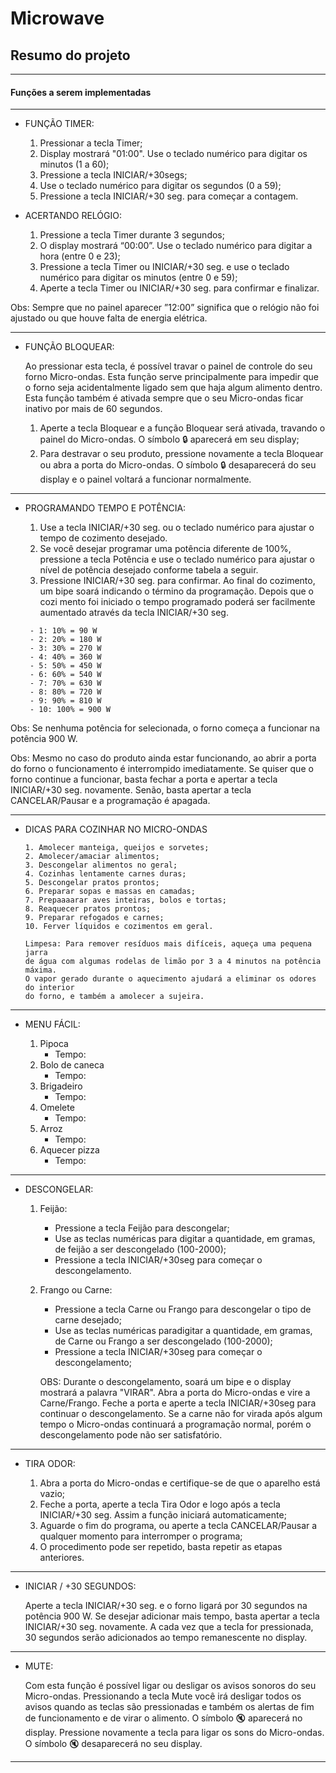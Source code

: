 # Microwave

## Resumo do projeto
---

#### Funções a serem implementadas

---

- FUNÇÃO TIMER:
  
    1. Pressionar a tecla Timer;
    2. Display mostrará "01:00". Use o teclado numérico para digitar os minutos (1 a 60);
    3. Pressione a tecla INICIAR/+30segs;
    4. Use o teclado numérico para digitar os segundos (0 a 59);
    5. Pressione a tecla INICIAR/+30 seg. para começar a contagem.
       
- ACERTANDO RELÓGIO:
  
    1. Pressione a tecla Timer durante 3 segundos;
    2. O display mostrará “00:00”. Use o teclado numérico para digitar a hora (entre 0 e 23);
    3. Pressione a tecla Timer ou INICIAR/+30 seg. e use o teclado numérico para digitar os minutos (entre 0 e 59);
    4. Aperte a tecla Timer ou INICIAR/+30 seg. para confirmar e finalizar.
  
Obs: Sempre que no painel aparecer ”12:00” significa que o relógio não foi ajustado ou que houve falta de energia elétrica.

---

- FUNÇÃO BLOQUEAR:

    Ao pressionar esta tecla, é possível travar o painel de controle do seu forno Micro-ondas. Esta função serve principalmente para impedir que o forno seja acidentalmente ligado sem que haja algum alimento dentro. Esta função também é ativada sempre que o seu Micro-ondas ficar inativo por mais de 60 segundos.

    1. Aperte a tecla Bloquear e a função Bloquear será ativada, travando o painel do Micro-ondas. O símbolo :lock: aparecerá em seu display;
    2. Para destravar o seu produto, pressione novamente a tecla Bloquear ou abra a porta do Micro-ondas. O símbolo :lock: desaparecerá do seu display e o painel voltará a funcionar normalmente.
  
---

- PROGRAMANDO TEMPO E POTÊNCIA:
  
    1.  Use a tecla INICIAR/+30 seg. ou o teclado numérico para ajustar o tempo de cozimento desejado.
    2.  Se você desejar programar uma potência diferente de 100%, pressione a tecla Potência e use o teclado numérico para ajustar o nível de potência desejado conforme tabela a seguir.
    3.  Pressione INICIAR/+30 seg. para confirmar. Ao final do cozimento, um bipe soará indicando o término da programação. Depois que o cozi mento foi iniciado o tempo programado poderá ser facilmente aumentado através da tecla INICIAR/+30 seg.

       - 1: 10% = 90 W 
       - 2: 20% = 180 W
       - 3: 30% = 270 W
       - 4: 40% = 360 W
       - 5: 50% = 450 W
       - 6: 60% = 540 W
       - 7: 70% = 630 W
       - 8: 80% = 720 W
       - 9: 90% = 810 W
       - 10: 100% = 900 W
   
Obs: Se nenhuma potência for selecionada, o forno começa a funcionar na potência 900 W. 

Obs: Mesmo no caso do produto ainda estar funcionando, ao abrir a porta do forno o funcionamento é interrompido imediatamente. Se quiser que o forno continue a funcionar, basta fechar a porta e apertar a tecla INICIAR/+30 seg. novamente. Senão, basta apertar a tecla CANCELAR/Pausar e a programação é apagada.

---

- DICAS PARA COZINHAR NO MICRO-ONDAS

      1. Amolecer manteiga, queijos e sorvetes;
      2. Amolecer/amaciar alimentos;
      3. Descongelar alimentos no geral;
      4. Cozinhas lentamente carnes duras;
      5. Descongelar pratos prontos;
      6. Preparar sopas e massas en camadas;
      7. Prepaaaarar aves inteiras, bolos e tortas;
      8. Reaquecer pratos prontos;
      9. Preparar refogados e carnes;
      10. Ferver líquidos e cozimentos em geral.
  
      Limpesa: Para remover resíduos mais difíceis, aqueça uma pequena jarra
      de água com algumas rodelas de limão por 3 a 4 minutos na potência máxima.
      O vapor gerado durante o aquecimento ajudará a eliminar os odores do interior
      do forno, e também a amolecer a sujeira.

---

- MENU FÁCIL:
  
    1. Pipoca
       - Tempo:
    2. Bolo de caneca
       - Tempo:
    3. Brigadeiro
       - Tempo:
    4. Omelete
       - Tempo:
    5. Arroz
       - Tempo:
    6. Aquecer pizza
       - Tempo:

---

- DESCONGELAR:

    1. Feijão:
       
       - Pressione a tecla Feijão para descongelar;
       - Use as teclas numéricas para digitar a quantidade, em gramas, de feijão a ser descongelado (100-2000);
       - Pressione a tecla INICIAR/+30seg para começar o descongelamento.
         
    2. Frango ou Carne:

       - Pressione a tecla Carne ou Frango para descongelar o tipo de carne desejado;
       - Use as teclas numéricas paradigitar a quantidade, em gramas, de Carne ou Frango a ser descongelado (100-2000);
       - Pressione a tecla INICIAR/+30seg para começar o descongelamento;
      
       OBS: Durante o descongelamento, soará um bipe e o display mostrará a palavra "VIRAR". Abra a porta do Micro-ondas e vire a Carne/Frango. Feche a porta e aperte a tecla INICIAR/+30seg para continuar o descongelamento. Se a carne não for virada após algum tempo o Micro-ondas continuará a programação normal, porém o descongelamento pode não ser satisfatório.
               
---

- TIRA ODOR:
  
    1. Abra a porta do Micro-ondas e certifique-se de que o aparelho está vazio;
    2. Feche a porta, aperte a tecla Tira Odor e logo após a tecla INICIAR/+30 seg. Assim a função iniciará automaticamente;
    3. Aguarde o fim do programa, ou aperte a tecla CANCELAR/Pausar a qualquer momento para interromper o programa;
    4. O procedimento pode ser repetido, basta repetir as etapas anteriores.

---

-  INICIAR / +30 SEGUNDOS:

    Aperte a tecla INICIAR/+30 seg. e o forno ligará por 30 segundos na potência 900 W. Se desejar adicionar mais tempo, basta apertar a tecla INICIAR/+30 seg. novamente. A cada vez que a tecla for pressionada, 30 segundos serão adicionados ao tempo remanescente no display.

---

- MUTE:

    Com esta função é possível ligar ou desligar os avisos sonoros do seu Micro-ondas. Pressionando a tecla Mute você irá desligar todos os avisos quando as teclas são pressionadas e também os alertas de fim de funcionamento e de virar o alimento. O símbolo :mute: aparecerá no display. Pressione novamente a tecla para ligar os sons do Micro-ondas. O símbolo :mute: desaparecerá no seu display.

---
